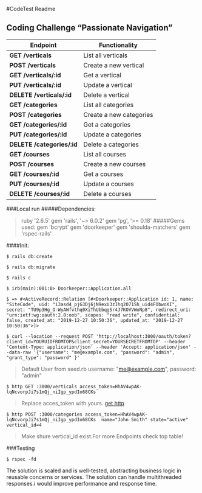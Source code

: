 #CodeTest Readme
## Coding Challenge “Passionate Navigation”

| Endpoint | Functionality |
| --- | --- |
| **GET /verticals** | List all verticals |
| **POST /verticals** | Create a new vertical |
| **GET /verticals/:id** | 	Get a vertical |
| **PUT /verticals/:id** | 	Update a vertical |
| **DELETE /verticals/:id** | 	Delete a vertical |
| **GET /categories** | List all categories |
| **POST /categories** | Create a new categories |
| **GET /categories/:id** | 	Get a categories |
| **PUT /categories/:id** | 	Update a categories |
| **DELETE /categories/:id** | 	Delete a categories |
| **GET /courses** | List all courses |
| **POST /courses** | Create a new courses |
| **GET /courses/:id** | 	Get a courses |
| **PUT /courses/:id** | 	Update a courses |
| **DELETE /courses/:id** | 	Delete a courses |

###Local run
#####Dependencies:
>ruby '2.6.5'
>gem 'rails', '~> 6.0.2'
>gem 'pg', '>= 0.18'
#####Gems used:
>gem 'bcrypt'
>gem 'doorkeeper'
>gem 'shoulda-matchers'
>gem 'rspec-rails'

####Init:
```shell
$ rails db:create
```
```shell
$ rails db:migrate
```
```shell
$ rails c
```
```shell
$ irb(main):001:0> Doorkeeper::Application.all
```
```shell
$ => #<ActiveRecord::Relation [#<Doorkeeper::Application id: 1, name: "SiteCode", uid: "i3asd4_pjG3Dj6jN9exU3zIhq2O71Sh_uid4FObwoXI", secret: "TU9p3Hg_O-WyAWfvthq0XiThUbbqgSr4J7KOVVWoNp8", redirect_uri: "urn:ietf:wg:oauth:2.0:oob", scopes: "read write", confidential: false, created_at: "2019-12-27 10:50:36", updated_at: "2019-12-27 10:50:36">]>
```
```shell
$ curl --location --request POST 'http://localhost:3000/oauth/token?client_id=YOURUIDFROMTOP&client_secret=YOURSECRETFROMTOP' --header 'Content-Type: application/json' --header 'Accept: application/json' --data-raw '{"username": "me@example.com", "password": "admin", "grant_type": "password" }'
```
>Default User from seed.rb username: "me@example.com", password: "admin"
```shell
$ http GET :3000/verticals access_token=HhAV4wpAK-lqNcvorpJi7s1mQj_niIgp_ypdIo68CKs
```
>Replace acces_token with yours. [get http](https://httpie.org/)

```shell
$ http POST :3000/categories access_token=HhAV4wpAK-lqNcvorpJi7s1mQj_niIgp_ypdIo68CKs  name="John Smith" state="active" vertical_id=4
```
>Make shure vertical_id exist.For more Endpoints check top table!

###Testing

```shell
$ rspec -fd
```
The solution is scaled and is well-tested, abstracting business logic in reusable concerns or services. The solution can handle multithreaded responses.i would improve performance and response time.